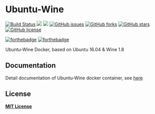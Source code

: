 # Ubuntu-Wine
[![Build Status](https://travis-ci.org/zeroc0d3lab/ubuntu-wine.svg?branch=master)](https://travis-ci.org/zeroc0d3lab/ubuntu-wine) [![](https://images.microbadger.com/badges/image/zeroc0d3lab/ubuntu-wine.svg)](https://microbadger.com/images/zeroc0d3lab/ubuntu-wine "Layers") [![](https://images.microbadger.com/badges/version/zeroc0d3lab/ubuntu-wine.svg)](https://microbadger.com/images/zeroc0d3lab/ubuntu-wine "Version") [![GitHub issues](https://img.shields.io/github/issues/zeroc0d3lab/ubuntu-wine.svg)](https://github.com/zeroc0d3lab/ubuntu-wine/issues) [![GitHub forks](https://img.shields.io/github/forks/zeroc0d3lab/ubuntu-wine.svg)](https://github.com/zeroc0d3lab/ubuntu-wine/network) [![GitHub stars](https://img.shields.io/github/stars/zeroc0d3lab/ubuntu-wine.svg)](https://github.com/zeroc0d3lab/ubuntu-wine/stargazers) [![GitHub license](https://img.shields.io/badge/license-MIT-blue.svg)](https://raw.githubusercontent.com/zeroc0d3lab/ubuntu-wine/master/LICENSE)

[![forthebadge](http://forthebadge.com/badges/ages-12.svg)](https://github.com/zeroc0d3lab/ubuntu-wine)  [![forthebadge](http://forthebadge.com/badges/built-by-developers.svg)](https://github.com/zeroc0d3lab)

Ubuntu-Wine Docker, based on Ubuntu 16.04 & Wine 1.8

## Documentation
Detail documentation of Ubuntu-Wine docker container, see [here](https://github.com/zeroc0d3lab/ubuntu-wine) 

## License
[**MIT License**](https://github.com/zeroc0d3lab/ubuntu-wine/blob/master/LICENSE)
